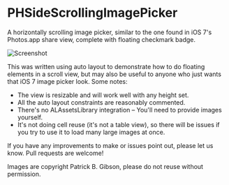 PHSideScrollingImagePicker
==========================

A horizontally scrolling image picker, similar to the one found in iOS 7's Photos.app share view, complete with floating checkmark badge.

![Screenshot](http://f.cl.ly/items/2M0g083B1e2x412b0G3C/Screen%20Shot%202013-09-17%20at%209.53.42%20AM.png)

This was written using auto layout to demonstrate how to do floating elements in a scroll view, but may also be useful to anyone who just wants that iOS 7 image picker look. Some notes:
* The view is resizable and will work well with any height set.
* All the auto layout constraints are reasonably commented.
* There's no ALAssetsLibrary integration – You'll need to provide images yourself.
* It's not doing cell reuse (it's not a table view), so there will be issues if you try to use it to load many large images at once.

If you have any improvements to make or issues point out, please let us know. Pull requests are welcome!


Images are copyright Patrick B. Gibson, please do not reuse without permission.
